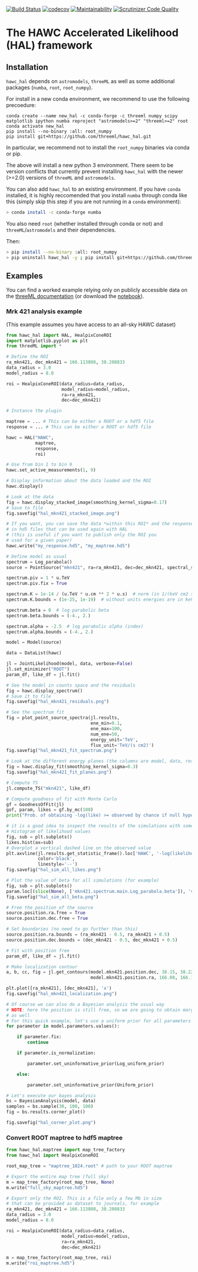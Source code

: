 [![Build Status](https://travis-ci.org/threeML/hawc_hal.svg?branch=master)](https://travis-ci.org/threeML/hawc_hal)
[![codecov](https://codecov.io/gh/giacomov/hawc_hal/branch/master/graph/badge.svg)](https://codecov.io/gh/giacomov/hawc_hal)
[![Maintainability](https://api.codeclimate.com/v1/badges/7a1c8e60a5cde4275292/maintainability)](https://codeclimate.com/github/giacomov/hawc_hal/maintainability)
[![Scrutinizer Code Quality](https://scrutinizer-ci.com/g/giacomov/hawc_hal/badges/quality-score.png?b=master)](https://scrutinizer-ci.com/g/giacomov/hawc_hal/?branch=master)

# The HAWC Accelerated Likelihood (HAL) framework

## Installation

`hawc_hal` depends on `astromodels`, `threeML` as well as some additional packages (`numba`, `root`, `root_numpy`). 

For install in a new conda environment, we recommend to use the following precoedure:

```
conda create --name new_hal -c conda-forge -c threeml numpy scipy matplotlib ipython numba reproject "astromodels>=2" "threeml>=2" root
conda activate new_hal
pip install --no-binary :all: root_numpy
pip install git+https://github.com/threeml/hawc_hal.git
```

In particular, we recommend not to install the `root_numpy` binaries via conda or pip. 

The above will install a new python 3 environment. There seem to be version conflicts that currently prevent installing `hawc_hal` with the newer (>=2.0) versions of `threeML` and `astromodels`.

You can also add `hawc_hal` to an existing environment. If you have `conda` installed, it is highly reccomended that you install `numba` through conda like this (simply skip this step if you are not running in a `conda` environment):

```bash
> conda install -c conda-forge numba
```

You also need `root` (whether installed through conda or not) and `threeML`/`astromodels` and their dependencies.

Then:

```bash
> pip install --no-binary :all: root_numpy 
> pip uninstall hawc_hal -y ; pip install git+https://github.com/threeml/hawc_hal.git
```

## Examples

You can find a worked example relying only on publicly accessible data on the [threeML documentation](https://threeml.readthedocs.io/en/latest/notebooks/hal_example.html) 
(or download the [notebook](https://github.com/threeML/threeML/blob/master/docs/notebooks/hal_example.ipynb)).

### Mrk 421 analysis example

(This example assumes you have access to an all-sky HAWC dataset)

```python
from hawc_hal import HAL, HealpixConeROI
import matplotlib.pyplot as plt
from threeML import *

# Define the ROI
ra_mkn421, dec_mkn421 = 166.113808, 38.208833
data_radius = 3.0
model_radius = 8.0

roi = HealpixConeROI(data_radius=data_radius,
                     model_radius=model_radius,
                     ra=ra_mkn421,
                     dec=dec_mkn421)

# Instance the plugin

maptree = ... # This can be either a ROOT or a hdf5 file
response = ... # This can be either a ROOT or hdf5 file

hawc = HAL("HAWC",
           maptree,
           response,
           roi)

# Use from bin 1 to bin 9
hawc.set_active_measurements(1, 9)

# Display information about the data loaded and the ROI
hawc.display()

# Look at the data
fig = hawc.display_stacked_image(smoothing_kernel_sigma=0.17)
# Save to file
fig.savefig("hal_mkn421_stacked_image.png")

# If you want, you can save the data *within this ROI* and the response
# in hd5 files that can be used again with HAL
# (this is useful if you want to publish only the ROI you
# used for a given paper)
hawc.write("my_response.hd5", "my_maptree.hd5")

# Define model as usual
spectrum = Log_parabola()
source = PointSource("mkn421", ra=ra_mkn421, dec=dec_mkn421, spectral_shape=spectrum)

spectrum.piv = 1 * u.TeV
spectrum.piv.fix = True

spectrum.K = 1e-14 / (u.TeV * u.cm ** 2 * u.s)  # norm (in 1/(keV cm2 s))
spectrum.K.bounds = (1e-25, 1e-19)  # without units energies are in keV

spectrum.beta = 0  # log parabolic beta
spectrum.beta.bounds = (-4., 2.)

spectrum.alpha = -2.5  # log parabolic alpha (index)
spectrum.alpha.bounds = (-4., 2.)

model = Model(source)

data = DataList(hawc)

jl = JointLikelihood(model, data, verbose=False)
jl.set_minimizer("ROOT")
param_df, like_df = jl.fit()

# See the model in counts space and the residuals
fig = hawc.display_spectrum()
# Save it to file
fig.savefig("hal_mkn421_residuals.png")

# See the spectrum fit
fig = plot_point_source_spectra(jl.results,
                                ene_min=0.1,
                                ene_max=100,
                                num_ene=50,
                                energy_unit='TeV',
                                flux_unit='TeV/(s cm2)')
fig.savefig("hal_mkn421_fit_spectrum.png")

# Look at the different energy planes (the columns are model, data, residuals)
fig = hawc.display_fit(smoothing_kernel_sigma=0.3)
fig.savefig("hal_mkn421_fit_planes.png")

# Compute TS
jl.compute_TS("mkn421", like_df)

# Compute goodness of fit with Monte Carlo
gf = GoodnessOfFit(jl)
gof, param, likes = gf.by_mc(100)
print("Prob. of obtaining -log(like) >= observed by chance if null hypothesis is true: %.2f" % gof['HAWC'])

# it is a good idea to inspect the results of the simulations with some plots
# Histogram of likelihood values
fig, sub = plt.subplots()
likes.hist(ax=sub)
# Overplot a vertical dashed line on the observed value
plt.axvline(jl.results.get_statistic_frame().loc['HAWC', '-log(likelihood)'],
            color='black',
            linestyle='--')
fig.savefig("hal_sim_all_likes.png")

# Plot the value of beta for all simulations (for example)
fig, sub = plt.subplots()
param.loc[(slice(None), ['mkn421.spectrum.main.Log_parabola.beta']), 'value'].plot()
fig.savefig("hal_sim_all_beta.png")

# Free the position of the source
source.position.ra.free = True
source.position.dec.free = True

# Set boundaries (no need to go further than this)
source.position.ra.bounds = (ra_mkn421 - 0.5, ra_mkn421 + 0.5)
source.position.dec.bounds = (dec_mkn421 - 0.5, dec_mkn421 + 0.5)

# Fit with position free
param_df, like_df = jl.fit()

# Make localization contour
a, b, cc, fig = jl.get_contours(model.mkn421.position.dec, 38.15, 38.22, 10,
                                model.mkn421.position.ra, 166.08, 166.18, 10, )

plt.plot([ra_mkn421], [dec_mkn421], 'x')
fig.savefig("hal_mkn421_localization.png")

# Of course we can also do a Bayesian analysis the usual way
# NOTE: here the position is still free, so we are going to obtain marginals about that
# as well
# For this quick example, let's use a uniform prior for all parameters
for parameter in model.parameters.values():

    if parameter.fix:
        continue

    if parameter.is_normalization:

        parameter.set_uninformative_prior(Log_uniform_prior)

    else:

        parameter.set_uninformative_prior(Uniform_prior)

# Let's execute our bayes analysis
bs = BayesianAnalysis(model, data)
samples = bs.sample(30, 100, 100)
fig = bs.results.corner_plot()

fig.savefig("hal_corner_plot.png")
```

### Convert ROOT maptree to hdf5 maptree

```python
from hawc_hal.maptree import map_tree_factory
from hawc_hal import HealpixConeROI

root_map_tree = "maptree_1024.root" # path to your ROOT maptree

# Export the entire map tree (full sky)
m = map_tree_factory(root_map_tree, None)
m.write("full_sky_maptree.hd5")

# Export only the ROI. This is a file only a few Mb in size
# that can be provided as dataset to journals, for example
ra_mkn421, dec_mkn421 = 166.113808, 38.208833
data_radius = 3.0
model_radius = 8.0

roi = HealpixConeROI(data_radius=data_radius,
                     model_radius=model_radius,
                     ra=ra_mkn421,
                     dec=dec_mkn421)

m = map_tree_factory(root_map_tree, roi)
m.write("roi_maptree.hd5")                

```
